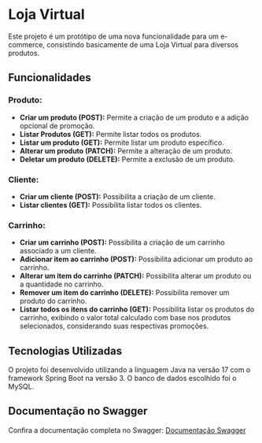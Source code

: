 # Loja Virtual

Este projeto é um protótipo de uma nova funcionalidade para um e-commerce, consistindo basicamente de uma Loja Virtual para diversos produtos.

## Funcionalidades

### Produto:

- **Criar um produto (POST):** Permite a criação de um produto e a adição opcional de promoção.
- **Listar Produtos (GET):** Permite listar todos os produtos.
- **Listar um produto (GET):** Permite listar um produto específico.
- **Alterar um produto (PATCH):** Permite a alteração de um produto.
- **Deletar um produto (DELETE):** Permite a exclusão de um produto.

### Cliente:

- **Criar um cliente (POST):** Possibilita a criação de um cliente.
- **Listar clientes (GET):** Possibilita listar todos os clientes.

### Carrinho:

- **Criar um carrinho (POST):** Possibilita a criação de um carrinho associado a um cliente.
- **Adicionar item ao carrinho (POST):** Possibilita adicionar um produto ao carrinho.
- **Alterar um item do carrinho (PATCH):** Possibilita alterar um produto ou a quantidade no carrinho.
- **Remover um item do carrinho (DELETE):** Possibilita remover um produto do carrinho.
- **Listar todos os itens do carrinho (GET):** Possibilita listar os produtos do carrinho, exibindo o valor total calculado com base nos produtos selecionados, considerando suas respectivas promoções.

## Tecnologias Utilizadas

O projeto foi desenvolvido utilizando a linguagem Java na versão 17 com o framework Spring Boot na versão 3. O banco de dados escolhido foi o MySQL.

## Documentação no Swagger

Confira a documentação completa no Swagger: [Documentação Swagger](http://localhost:8080/ecommerce/api/swagger-ui/index.html#/)
